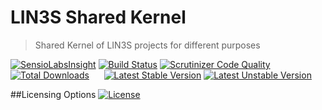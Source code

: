 # LIN3S Shared Kernel
>Shared Kernel of LIN3S projects for different purposes

[![SensioLabsInsight](https://insight.sensiolabs.com/projects/681442d3-1c58-437e-aaaf-f185aa06a4eb/mini.png)](https://insight.sensiolabs.com/projects/681442d3-1c58-437e-aaaf-f185aa06a4eb)
[![Build Status](https://travis-ci.org/LIN3S/SharedKernel.svg?branch=master)](https://travis-ci.org/LIN3S/SharedKernel)
[![Scrutinizer Code Quality](https://scrutinizer-ci.com/g/LIN3S/SharedKernel/badges/quality-score.png?b=master)](https://scrutinizer-ci.com/g/LIN3S/SharedKernel/?branch=master)
[![Total Downloads](https://poser.pugx.org/lin3s/shared-kernel/downloads)](https://packagist.org/packages/lin3s/shared-kernel)
&nbsp;&nbsp;&nbsp;&nbsp;
[![Latest Stable Version](https://poser.pugx.org/lin3s/shared-kernel/v/stable.svg)](https://packagist.org/packages/lin3s/shared-kernel)
[![Latest Unstable Version](https://poser.pugx.org/lin3s/shared-kernel/v/unstable.svg)](https://packagist.org/packages/lin3s/shared-kernel)

##Licensing Options
[![License](https://poser.pugx.org/lin3s/shared-kernel/license.svg)](https://github.com/LIN3S/SharedKernel/blob/master/LICENSE)

